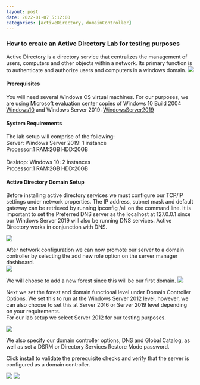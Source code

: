 ```yaml
---
layout: post
date: 2022-01-07 5:12:00
categories: [activeDirectory, domainController]
---
```


<h3>How to create an Active Directory Lab for testing purposes</h3>
Active Directory is a directory service that centralizes the management of users, computers and other objects within a network. Its primary function is to authenticate and authorize users and computers in a windows domain.

<img src="{{site.baseurl}}/assets/img/network_lab.JPG">

<h4>Prerequisites</h4>

You will need several Windows OS virtual machines. For our purposes, we are using Microsoft evaluation center copies of Windows 10 Build 2004 [Windows10] and Windows Server 2019: [WindowsServer2019]

[WindowsServer2019]: https://www.microsoft.com/en-us/evalcenter/evaluate-windows-server-2019
[Windows10]: https://www.microsoft.com/en-us/evalcenter/evaluate-windows-10-enterprise

<h4>System Requirements</h4>

The lab setup will comprise of the following:
<br>Server: Windows Server 2019: 1 instance
<br>Processor:1 RAM:2GB HDD:20GB
<br><br>Desktop: Windows 10: 2 instances
<br>Processor:1 RAM:2GB HDD:20GB

<h4>Active Directory Domain Setup</h4>

Before installing active directory services we must configure our TCP/IP settings under network properties.  The IP address, subnet mask and default gateway can be retrieved by running ipconfig /all on the command line.
It is important to set the Preferred DNS server as the localhost at 127.0.0.1 since our Windows Server 2019 will also be running DNS services.  Active Directory works in conjunction with DNS.

<img src="{{site.baseurl}}/assets/img/network_settings.JPG">

After network configuration we can now promote our server to a domain controller by selecting the add new role option on the server manager dashboard.  
<img src="{{site.baseurl}}/assets/img/AD_role.PNG">

We will choose to add a new forest since this will be our first domain.
<img src="{{site.baseurl}}/assets/img/new_forest.PNG">

Next we set the forest and domain functional level under Domain Controller Options.  We set this to run at the Windows Server 2012 level, however, we can also choose to set this at Server 2016 or Server 2019 level depending on your requirements.  
For our lab setup we select Server 2012 for our testing purposes.

<img src="{{site.baseurl}}/assets/img/domain_controller_options.PNG">

We also specify our domain controller options, DNS and Global Catalog, as well as set a DSRM or Directory Services Restore Mode password.

Click install to validate the prerequisite checks and verify that the server is configured as a domain controller.

<img src="{{site.baseurl}}/assets/img/prereq.PNG">

<img src="{{site.baseurl}}/assets/img/dc_validate.PNG"> 
